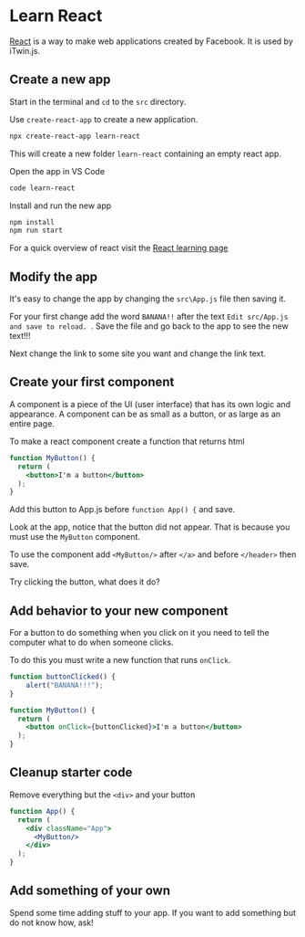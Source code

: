 # Learn React

[React](https://react.dev/) is a way to make web applications created by Facebook.  It is used by iTwin.js.


## Create a new app

Start in the terminal and `cd` to the `src` directory.

Use `create-react-app` to create a new application.

```bash
npx create-react-app learn-react
```

This will create a new folder `learn-react` containing an empty react app.

Open the app in VS Code

```bash
code learn-react
```

Install and run the new app

```bash
npm install
npm run start
```

For a quick overview of react visit the [React learning page](https://react.dev/learn)

## Modify the app

It's easy to change the app by changing the `src\App.js` file then saving it.  

For your first change add the word `BANANA!!` after the text `Edit src/App.js and save to reload. `.  Save the file and go back to the app to see the new text!!!

Next change the link to some site you want and change the link text.


## Create your first component

A component is a piece of the UI (user interface) that has its own logic and appearance. A component can be as small as a button, or as large as an entire page.

To make a react component create a function that returns html

```jsx
function MyButton() {
  return (
    <button>I'm a button</button>
  );
}
```

Add this button to App.js before `function App() {` and save.

Look at the app, notice that the button did not appear.  That is because you must use the `MyButton` component.

To use the component add `<MyButton/>` after `</a>` and before `</header>` then save.

Try clicking the button, what does it do?

## Add behavior to your new component

For a button to do something when you click on it you need to tell the computer what to do when someone clicks.

To do this you must write a new function that runs `onClick`.

```jsx
function buttonClicked() {
    alert("BANANA!!!");
}

function MyButton() {
  return (
    <button onClick={buttonClicked}>I'm a button</button>
  );
}
```

## Cleanup starter code

Remove everything but the `<div>` and your button

```jsx
function App() {
  return (
    <div className="App">
      <MyButton/>
    </div>
  );
}
```

## Add something of your own

Spend some time adding stuff to your app.  If you want to add something but do not know how, ask!